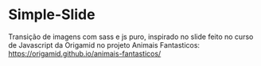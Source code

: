 # Simple-Slide
Transição de imagens com sass e js puro, inspirado no slide feito no curso de Javascript da Origamid no projeto Animais Fantasticos: 
https://origamid.github.io/animais-fantasticos/
